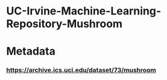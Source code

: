 # UC-Irvine-Machine-Learning-Repository-Mushroom
# Metadata 
### https://archive.ics.uci.edu/dataset/73/mushroom
